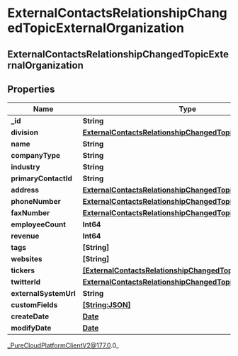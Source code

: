 # ExternalContactsRelationshipChangedTopicExternalOrganization

## ExternalContactsRelationshipChangedTopicExternalOrganization

## Properties

|Name | Type | Description | Notes|
|------------ | ------------- | ------------- | -------------|
| **_id** | **String** |  | [optional] |
| **division** | [**ExternalContactsRelationshipChangedTopicDivision**](ExternalContactsRelationshipChangedTopicDivision) |  | [optional] |
| **name** | **String** |  | [optional] |
| **companyType** | **String** |  | [optional] |
| **industry** | **String** |  | [optional] |
| **primaryContactId** | **String** |  | [optional] |
| **address** | [**ExternalContactsRelationshipChangedTopicContactAddress**](ExternalContactsRelationshipChangedTopicContactAddress) |  | [optional] |
| **phoneNumber** | [**ExternalContactsRelationshipChangedTopicPhoneNumber**](ExternalContactsRelationshipChangedTopicPhoneNumber) |  | [optional] |
| **faxNumber** | [**ExternalContactsRelationshipChangedTopicPhoneNumber**](ExternalContactsRelationshipChangedTopicPhoneNumber) |  | [optional] |
| **employeeCount** | **Int64** |  | [optional] |
| **revenue** | **Int64** |  | [optional] |
| **tags** | **[String]** |  | [optional] |
| **websites** | **[String]** |  | [optional] |
| **tickers** | [**[ExternalContactsRelationshipChangedTopicTicker]**]([ExternalContactsRelationshipChangedTopicTicker]) |  | [optional] |
| **twitterId** | [**ExternalContactsRelationshipChangedTopicTwitterId**](ExternalContactsRelationshipChangedTopicTwitterId) |  | [optional] |
| **externalSystemUrl** | **String** |  | [optional] |
| **customFields** | [**[String:JSON]**](JSON) |  | [optional] |
| **createDate** | [**Date**](Date) |  | [optional] |
| **modifyDate** | [**Date**](Date) |  | [optional] |



_PureCloudPlatformClientV2@177.0.0_
